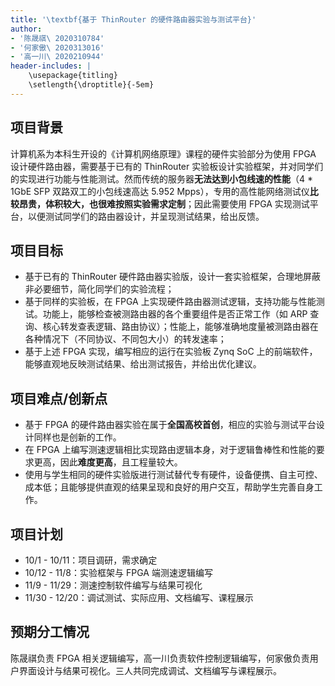 ```yaml
---
title: '\textbf{基于 ThinRouter 的硬件路由器实验与测试平台}'
author: 
- '陈晟祺\ 2020310784'
- '何家傲\ 2020313016'
- '高一川\ 2020210944'
header-includes: |
    \usepackage{titling}
    \setlength{\droptitle}{-5em}
---
```


## 项目背景

计算机系为本科生开设的《计算机网络原理》课程的硬件实验部分为使用 FPGA 设计硬件路由器，需要基于已有的 ThinRouter 实验板设计实验框架，并对同学们的实现进行功能与性能测试。然而传统的服务器**无法达到小包线速的性能**（4 * 1GbE SFP 双路双工的小包线速高达 5.952 Mpps），专用的高性能网络测试仪**比较昂贵，体积较大，也很难按照实验需求定制**；因此需要使用 FPGA 实现测试平台，以便测试同学们的路由器设计，并呈现测试结果，给出反馈。

## 项目目标

* 基于已有的 ThinRouter 硬件路由器实验版，设计一套实验框架，合理地屏蔽非必要细节，简化同学们的实验流程；
* 基于同样的实验板，在 FPGA 上实现硬件路由器测试逻辑，支持功能与性能测试。功能上，能够检查被测路由器的各个重要组件是否正常工作（如 ARP 查询、核心转发查表逻辑、路由协议）；性能上，能够准确地度量被测路由器在各种情况下（不同协议、不同包大小）的转发速率；
* 基于上述 FPGA 实现，编写相应的运行在实验板 Zynq SoC 上的前端软件，能够直观地反映测试结果、给出测试报告，并给出优化建议。

## 项目难点/创新点

* 基于 FPGA 的硬件路由器实验在属于**全国高校首创**，相应的实验与测试平台设计同样也是创新的工作。
* 在 FPGA 上编写测速逻辑相比实现路由逻辑本身，对于逻辑鲁棒性和性能的要求更高，因此**难度更高**，且工程量较大。
* 使用与学生相同的硬件实验版进行测试替代专有硬件，设备便携、自主可控、成本低；且能够提供直观的结果呈现和良好的用户交互，帮助学生完善自身工作。

## 项目计划

* 10/1 - 10/11：项目调研，需求确定
* 10/12 - 11/8：实验框架与 FPGA 端测速逻辑编写
* 11/9 - 11/29：测速控制软件编写与结果可视化
* 11/30 - 12/20：调试测试、实际应用、文档编写、课程展示

## 预期分工情况

陈晟祺负责 FPGA 相关逻辑编写，高一川负责软件控制逻辑编写，何家傲负责用户界面设计与结果可视化。三人共同完成调试、文档编写与课程展示。
